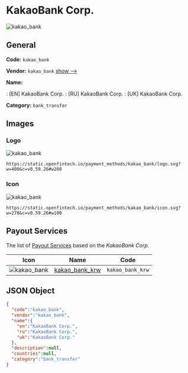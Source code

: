 
# KakaoBank Corp. 
![kakao_bank](https://static.openfintech.io/payment_methods/kakao_bank/logo.svg?w=400&c=v0.59.26#w200)  

## General 
**Code:** `kakao_bank` 
 
**Vendor:** `kakao_bank` [show -->](/vendors/kakao_bank/) 
 
**Name:** 
 
:	[EN] KakaoBank Corp. 
:	[RU] KakaoBank Corp. 
:	[UK] KakaoBank Corp. 
 
**Category:** `bank_transfer` 
 

## Images 

### Logo 
![kakao_bank](https://static.openfintech.io/payment_methods/kakao_bank/logo.svg?w=400&c=v0.59.26#w200)  

```
https://static.openfintech.io/payment_methods/kakao_bank/logo.svg?w=400&c=v0.59.26#w200
```  

### Icon 
![kakao_bank](https://static.openfintech.io/payment_methods/kakao_bank/icon.svg?w=278&c=v0.59.26#w100)  

```
https://static.openfintech.io/payment_methods/kakao_bank/icon.svg?w=278&c=v0.59.26#w100
```  

## Payout Services 
 
The list of [Payout Services](/payout-services/) based on the _KakaoBank Corp._ 

|Icon|Name|Code| 
|:---:|:---:|:---:| 
|![kakao_bank](https://static.openfintech.io/payout_methods/kakao_bank/icon.png?w=278&c=v0.59.26#w40) |[kakao_bank_krw](/payout-services/kakao_bank_krw/)|`kakao_bank_krw`| 
 

## JSON Object 

```json
{
  "code":"kakao_bank",
  "vendor":"kakao_bank",
  "name":{
    "en":"KakaoBank Corp.",
    "ru":"KakaoBank Corp.",
    "uk":"KakaoBank Corp."
  },
  "description":null,
  "countries":null,
  "category":"bank_transfer"
}
```  
